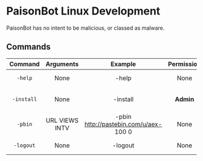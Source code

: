 # PaisonBot Linux Development
PaisonBot has no intent to be malicious, or classed as malware.

## Commands
|   Command   |      Arguments   |      Example                                   | Permission |       Function Use                      |
|:-----------:|:----------------:|:----------------------------------------------:|:----------:|:---------------------------------------:|
| `-help`     | None             | -help                                          | None       | Displays Help Region                    |
| `-install`  | None             | -install                                       | __Admin__  | Installs Requirements to hosts in list  |
| `-pbin`     | URL VIEWS INTV   | -pbin http://pastebin.com/u/aex- 100 0         | None       | Sends Views to a paste / profile        |
| `-logout`   | None             | -logout                                        | None       | Logs out of the shell                   |
